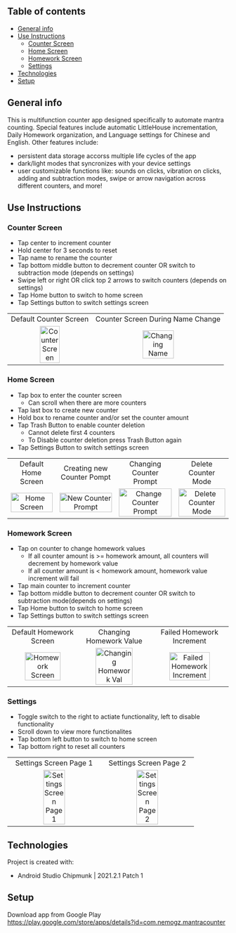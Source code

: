 ## Table of contents
* [General info](#general-info)
* [Use Instructions](#use-instructions)
	* [Counter Screen](#counter-screen)
	* [Home Screen](#home-screen)
	* [Homework Screen](#homework-screen)
	* [Settings](#settings)
* [Technologies](#technologies)
* [Setup](#setup)

## General info
This is multifunction counter app designed specifically to automate mantra counting. Special features include automatic LittleHouse incrementation, Daily Homework organization, and Language settings for Chinese and English. 
Other features include:
* persistent data storage accorss multiple life cycles of the app
* dark/light modes that syncronizes with your device settings
* user customizable functions like: sounds on clicks, vibration on clicks, adding and subtraction modes, swipe or arrow navigation across different counters, and more!

## Use Instructions

### Counter Screen
* Tap center to increment counter
* Hold center for 3 seconds to reset
* Tap name to rename the counter
* Tap bottom middle button to decrement counter OR switch to subtraction mode (depends on settings)
* Swipe left or right OR click top 2 arrows to switch counters (depends on settings)
* Tap Home button to switch to home screen
* Tap Settings button to switch settings screen

<table>
  <tr>
    <td align="center">Default Counter Screen</td>
    <td align="center">Counter Screen During Name Change</td>
  </tr>
  <tr>
    <td align="center"><img src="https://user-images.githubusercontent.com/112845533/222872718-7d67dd90-1c7d-4d5f-b18e-c84e61119464.png" height="50%" width="50%" alt="Counter Screen"></td>
    <td align="center"><img src="https://user-images.githubusercontent.com/112845533/222873229-669f1745-422e-40a0-8c9d-97146355e07a.png" height="50%" width="50%" alt="Changing Name">
  </tr>
</table>


### Home Screen
* Tap box to enter the counter screen
	* Can scroll when there are more counters
* Tap last box to create new counter
* Hold box to rename counter and/or set the counter amount 
* Tap Trash Button to enable counter deletion
	* Cannot delete first 4 counters
	* To Disable counter deletion press Trash Button again
* Tap Settings Button to switch settings screen

<table>
  <tr>
    <td align="center">Default Home Screen</td>
    <td align="center">Creating new Counter Pompt</td>
    <td align="center">Changing Counter Prompt</td>
    <td align="center">Delete Counter Mode</td>
  </tr>
  <tr>
    <td align="center"><img src="https://user-images.githubusercontent.com/112845533/222874397-3a4a6975-68fe-478d-93b5-eb1be8a5d9fe.png" height="100%" width="100%" alt="Home Screen"></td>
    <td align="center"><img src="https://user-images.githubusercontent.com/112845533/222874291-ecc44f27-7415-4c3a-b93e-724108e34164.png" height="100%" width="100%" alt="New Counter Prompt"></td>
    <td align="center"><img src="https://user-images.githubusercontent.com/112845533/222874761-76d1e23a-53d0-4f56-bf01-055feeed502d.png" height="100%" width="100%" alt="Change Counter Prompt"></td>
    <td align="center"><img src="https://user-images.githubusercontent.com/112845533/222874443-0e915d38-9721-404e-acc8-6c13512ea993.png" height="100%" width="100%" alt="Delete Counter Mode"></td>
  </tr>
 </table>

### Homework Screen
* Tap on counter to change homework values
	* If all counter amount is >= homework amount, all counters will decrement by homework value
	* If all counter amount is < homework amount, homework value increment will fail
* Tap main counter to increment counter
* Tap bottom middle button to decrement counter OR switch to subtraction mode(depends on settings)
* Tap Home button to switch to home screen
* Tap Settings button to switch settings screen

<table>
  <tr>
    <td align="center">Default Homework Screen</td>
    <td align="center">Changing Homework Value</td>
    <td align="center">Failed Homework Increment</td>
  </tr>
  <tr>
    <td align="center"><img src="https://user-images.githubusercontent.com/112845533/222875125-eb7f25c9-d3d9-495c-bf3a-1dad3084c1a5.png" height="75%" width="75%" alt="Homework Screen"></td>
    <td align="center"><img src="https://user-images.githubusercontent.com/112845533/222876294-b584bcbe-ea6e-462c-aa12-491c26b6db36.png" height="75%" width="75%" alt="Changing Homework Val"></td>
    <td align="center"><img src="https://user-images.githubusercontent.com/112845533/222875993-8d7b30d5-c59f-4fc4-8221-4ccac4f0aa4d.png" height="75%" width="75%" alt="Failed Homework Increment"></td>
  </tr>
 </table>


 ### Settings
 * Toggle switch to the right to actiate functionality, left to disable functionality
 * Scroll down to view more functionalites
 * Tap bottom left button to switch to home screen
 * Tap bottom right to reset all counters
 
 <table>
  <tr>
    <td align="center">Settings Screen Page 1</td>
    <td align="center">Settings Screen Page 2</td>
  </tr>
  <tr>
    <td align="center"><img src="https://user-images.githubusercontent.com/112845533/222876367-71dde142-c3da-45f0-8ff5-8c763f46ce64.png" height="50%" width="50%" alt="Settings Screen Page 1"></td>
    <td align="center"><img src="https://user-images.githubusercontent.com/112845533/222876547-dc2b0536-8c88-410c-8fbc-3fb1e3146a61.png" height="50%" width="50%" alt="Settings Screen Page 2">
  </tr>
 </table>


## Technologies
Project is created with:
* Android Studio Chipmunk | 2021.2.1 Patch 1
	
## Setup
Download app from Google Play
https://play.google.com/store/apps/details?id=com.nemogz.mantracounter
